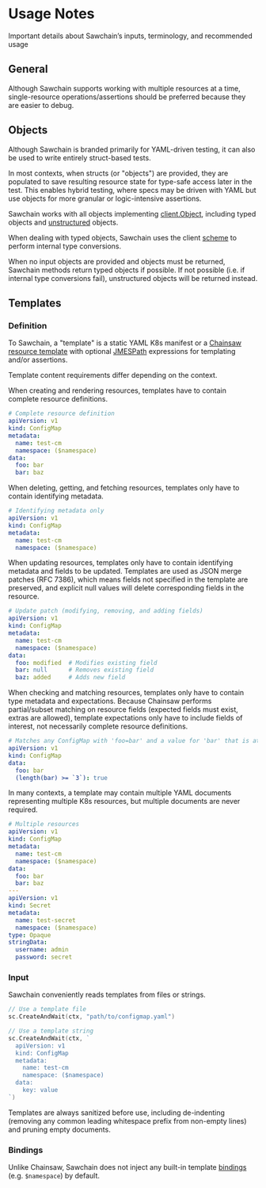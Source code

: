 # Usage Notes

Important details about Sawchain’s inputs, terminology, and recommended usage

## General

Although Sawchain supports working with multiple resources at a time, single-resource operations/assertions
should be preferred because they are easier to debug.

## Objects

Although Sawchain is branded primarily for YAML-driven testing, it can also be used to write entirely struct-based tests.

In most contexts, when structs (or "objects") are provided, they are populated to save resulting resource state for
type-safe access later in the test. This enables hybrid testing, where specs may be driven with YAML but use
objects for more granular or logic-intensive assertions.

Sawchain works with all objects implementing [client.Object](https://pkg.go.dev/sigs.k8s.io/controller-runtime/pkg/client#Object),
including typed objects and [unstructured](https://pkg.go.dev/k8s.io/apimachinery/pkg/apis/meta/v1/unstructured#Unstructured) objects.

When dealing with typed objects, Sawchain uses the client [scheme](https://pkg.go.dev/k8s.io/apimachinery/pkg/runtime#Scheme)
to perform internal type conversions.

When no input objects are provided and objects must be returned, Sawchain methods return typed objects if possible.
If not possible (i.e. if internal type conversions fail), unstructured objects will be returned instead.

## Templates

### Definition

To Sawchain, a "template" is a static YAML K8s manifest or a
[Chainsaw resource template](./chainsaw-cheatsheet.md)
with optional [JMESPath](https://jmespath.site/) expressions for templating and/or assertions.

Template content requirements differ depending on the context.

When creating and rendering resources, templates have to contain complete resource definitions.

```yaml
# Complete resource definition
apiVersion: v1
kind: ConfigMap
metadata:
  name: test-cm
  namespace: ($namespace)
data:
  foo: bar
  bar: baz
```

When deleting, getting, and fetching resources, templates only have to contain identifying metadata.

```yaml
# Identifying metadata only
apiVersion: v1
kind: ConfigMap
metadata:
  name: test-cm
  namespace: ($namespace)
```

When updating resources, templates only have to contain identifying metadata and fields to be updated.
Templates are used as JSON merge patches (RFC 7386), which means fields not specified in the template
are preserved, and explicit null values will delete corresponding fields in the resource.

```yaml
# Update patch (modifying, removing, and adding fields)
apiVersion: v1
kind: ConfigMap
metadata:
  name: test-cm
  namespace: ($namespace)
data:
  foo: modified  # Modifies existing field
  bar: null      # Removes existing field
  baz: added     # Adds new field
```

When checking and matching resources, templates only have to contain type metadata and expectations.
Because Chainsaw performs partial/subset matching on resource fields (expected fields must exist, extras are allowed),
template expectations only have to include fields of interest, not necessarily complete resource definitions.

```yaml
# Matches any ConfigMap with 'foo=bar' and a value for 'bar' that is at least 3 characters long
apiVersion: v1
kind: ConfigMap
data:
  foo: bar
  (length(bar) >= `3`): true
```

In many contexts, a template may contain multiple YAML documents representing
multiple K8s resources, but multiple documents are never required.

```yaml
# Multiple resources
apiVersion: v1
kind: ConfigMap
metadata:
  name: test-cm
  namespace: ($namespace)
data:
  foo: bar
  bar: baz
---
apiVersion: v1
kind: Secret
metadata:
  name: test-secret
  namespace: ($namespace)
type: Opaque
stringData:
  username: admin
  password: secret
```

### Input

Sawchain conveniently reads templates from files or strings.

```go
// Use a template file
sc.CreateAndWait(ctx, "path/to/configmap.yaml")

// Use a template string
sc.CreateAndWait(ctx, `
  apiVersion: v1
  kind: ConfigMap
  metadata:
    name: test-cm
    namespace: ($namespace)
  data:
    key: value
`)
```

Templates are always sanitized before use, including de-indenting (removing any common leading whitespace
prefix from non-empty lines) and pruning empty documents.

### Bindings

Unlike Chainsaw, Sawchain does not inject any built-in template [bindings](https://kyverno.github.io/chainsaw/latest/quick-start/bindings/) (e.g. `$namespace`) by default.
